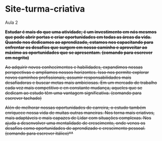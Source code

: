 # Site-turma-criativa
Aula 2

~~**Estudar é mais do que uma atividade; é um investimento em nós mesmos que pode abrir portas e criar oportunidades em todas as áreas da vida. Quando nos dedicamos ao aprendizado, estamos nos capacitando para enfrentar os desafios que surgem em nosso caminho e aproveitar ao máximo as oportunidades que se apresentam. (comando para escrever em negrito)**~~

~~Ao adquirir novos conhecimentos e habilidades, expandimos nossas perspectivas e ampliamos nossos horizontes. Isso nos permite explorar novos caminhos profissionais, assumir responsabilidades mais desafiadoras e buscar metas mais ambiciosas. Em um mercado de trabalho cada vez mais competitivo e en constante mudança, aqueles que se dedicam ao estudo têm uma vantagem significativa. (comando para escrever tachado)~~

~~Alén de melhorar nossas oportunidades de carreira, o estudo também enriquece nossa vida de muitas outras maneiras. Nos torna mais criativos, mais adaptáveis e mais capazes de Lidar com situações complexas. Nos ajuda a desenvolver uma mentalidade de crescimento, onde venos os desafios como oportunidades de aprendizado e crescimento pessoal. (comando para escrever itálico)**~~
